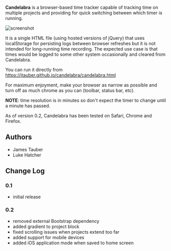 **Candelabra** is a browser-based time tracker capable of tracking time on
multiple projects and providing for quick switching between which timer
is running.

![screenshot](https://raw.github.com/jtauber/candelabra/master/screenshot.png)

It is a single HTML file (using hosted versions of jQuery)
that uses localStorage for persisting logs between browser refreshes but
it is not intended for long-running time recording. The expected use case
is that times would be logged to some other system occasionally and cleared
from Candelabra.

You can run it directly from https://jtauber.github.io/candelabra/candelabra.html

For maximum enjoyment, make your browser as narrow as possible and turn off
as much chrome as you can (toolbar, status bar, etc).

**NOTE**: time resolution is in minutes so don't expect the timer to change
until a minute has passed.

As of version 0.2, Candelabra has been tested on Safari, Chrome and Firefox.

## Authors

- James Tauber
- Luke Hatcher

## Change Log

### 0.1

- initial release

### 0.2

- removed external Bootstrap dependency
- added gradient to project block
- fixed scrolling issues when projects extend too far
- added support for mobile devices
- added iOS application mode when saved to home screen

